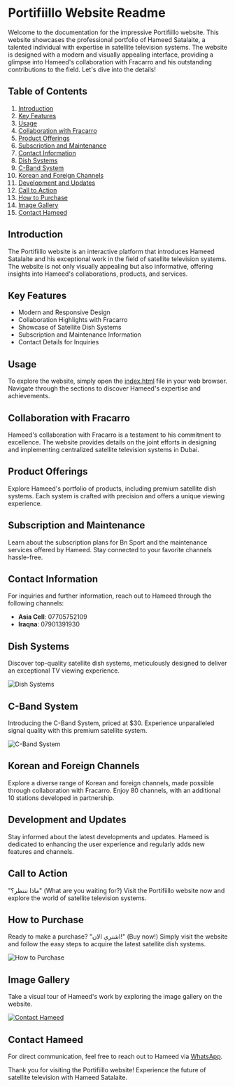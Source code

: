 # Portifiillo Website Readme

Welcome to the documentation for the impressive Portifiillo website. This website showcases the professional portfolio of Hameed Satalaite, a talented individual with expertise in satellite television systems. The website is designed with a modern and visually appealing interface, providing a glimpse into Hameed's collaboration with Fracarro and his outstanding contributions to the field. Let's dive into the details!

## Table of Contents

1. [Introduction](#introduction)
2. [Key Features](#key-features)
3. [Usage](#usage)
4. [Collaboration with Fracarro](#collaboration-with-fracarro)
5. [Product Offerings](#product-offerings)
6. [Subscription and Maintenance](#subscription-and-maintenance)
7. [Contact Information](#contact-information)
8. [Dish Systems](#dish-systems)
9. [C-Band System](#c-band-system)
10. [Korean and Foreign Channels](#korean-and-foreign-channels)
11. [Development and Updates](#development-and-updates)
12. [Call to Action](#call-to-action)
13. [How to Purchase](#how-to-purchase)
14. [Image Gallery](#image-gallery)
15. [Contact Hameed](#contact-hameed)

## Introduction

The Portifiillo website is an interactive platform that introduces Hameed Satalaite and his exceptional work in the field of satellite television systems. The website is not only visually appealing but also informative, offering insights into Hameed's collaborations, products, and services.

## Key Features

- Modern and Responsive Design
- Collaboration Highlights with Fracarro
- Showcase of Satellite Dish Systems
- Subscription and Maintenance Information
- Contact Details for Inquiries

## Usage

To explore the website, simply open the [index.html](index.html) file in your web browser. Navigate through the sections to discover Hameed's expertise and achievements.

## Collaboration with Fracarro

Hameed's collaboration with Fracarro is a testament to his commitment to excellence. The website provides details on the joint efforts in designing and implementing centralized satellite television systems in Dubai.

## Product Offerings

Explore Hameed's portfolio of products, including premium satellite dish systems. Each system is crafted with precision and offers a unique viewing experience.

## Subscription and Maintenance

Learn about the subscription plans for Bn Sport and the maintenance services offered by Hameed. Stay connected to your favorite channels hassle-free.

## Contact Information

For inquiries and further information, reach out to Hameed through the following channels:

- **Asia Cell**: 07705752109
- **Iraqna**: 07901391930


## Dish Systems

Discover top-quality satellite dish systems, meticulously designed to deliver an exceptional TV viewing experience.

![Dish Systems](img/image-11.png)

## C-Band System

Introducing the C-Band System, priced at $30. Experience unparalleled signal quality with this premium satellite system.

![C-Band System](img/image-9.png)

## Korean and Foreign Channels

Explore a diverse range of Korean and foreign channels, made possible through collaboration with Fracarro. Enjoy 80 channels, with an additional 10 stations developed in partnership.

## Development and Updates

Stay informed about the latest developments and updates. Hameed is dedicated to enhancing the user experience and regularly adds new features and channels.

## Call to Action

"ماذا تنتظر؟" (What are you waiting for?) Visit the Portifiillo website now and explore the world of satellite television systems.

## How to Purchase

Ready to make a purchase? "اشتري الان!" (Buy now!) Simply visit the website and follow the easy steps to acquire the latest satellite dish systems.

![How to Purchase](img/image-5.png)


## Image Gallery

Take a visual tour of Hameed's work by exploring the image gallery on the website.

[![Contact Hameed](img/image.png)](https://wa.me/+9467901391930)

## Contact Hameed

For direct communication, feel free to reach out to Hameed via [WhatsApp](https://wa.me/+9467901391930).

Thank you for visiting the Portifiillo website! Experience the future of satellite television with Hameed Satalaite.

